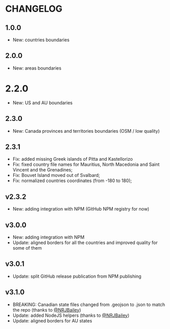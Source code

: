 # CHANGELOG

## 1.0.0
* New: countries boundaries

## 2.0.0
* New: areas boundaries

# 2.2.0
* New: US and AU boundaries

## 2.3.0
* New: Canada provinces and territories boundaries (OSM / low quality)

## 2.3.1

* Fix: added missing Greek islands of Pitta and Kastellorizo
* Fix: fixed country file names for Mauritius, North Macedonia and Saint Vincent and the Grenadines;
* Fix: Bouvet Island moved out of Svalbard;
* Fix: normalized countries coordinates (from -180 to 180);

## v2.3.2

* New: adding integration with NPM (GitHub NPM registry for now)

## v3.0.0

* New: adding integration with NPM
* Update: aligned borders for all the countries and improved quality for some of them

## v3.0.1

* Update: split GitHub release publication from NPM publishing

## v3.1.0

* BREAKING: Canadian state files changed from .geojson to .json to match the repo (thanks to [@NRJBailey](https://github.com/NJRBailey))
* Update: added NodeJS helpers (thanks to [@NRJBailey](https://github.com/NJRBailey))
* Update: aligned borders for AU states
